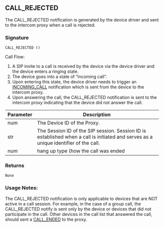 ## CALL\_REJECTED

The CALL\_REJECTED notification is generated by the device driver and sent to the intercom proxy when a call is rejected.


### Signature

`CALL_REJECTED ()`


Call Flow:

1. A SIP invite to a call is received by the device via the device driver and the device enters a ringing state. 
2. The device goes into a state of “incoming call”. 
3. Upon entering this state, the device driver needs to trigger an [INCOMING\_CALL][1] notification which is sent from the device to the intercom proxy.
4. Upon answering the call, the CALL\_REJECTED notification is sent to the intercom proxy indicating that the device did not answer the call.



| Parameter | Description |
| --- | --- |
| num | The Device ID of the Proxy. |
| str | The Session ID of the SIP session. Session ID is established when a call is initiated and serves as a unique identifier of the call. | |
| num | hang up type (how the call was ended |


### Returns

`None`


### Usage Notes:

The CALL\_REJECTED notification is only applicable to devices that are NOT active in a call session. For example, in the case of a group call, the CALL\_REJECTED notify is sent only by the device or devices that did not participate in the call. Other devices in the call list that answered the call,  should sent a [CALL\_ENDED][2] to the proxy. 


[1]:	https://snap-one.github.io/docs-driverworks-proxyprotocol/#intercom-call-notifications-incoming_call
[2]:	https://snap-one.github.io/docs-driverworks-proxyprotocol/#intercom-call-notifications-call_ended